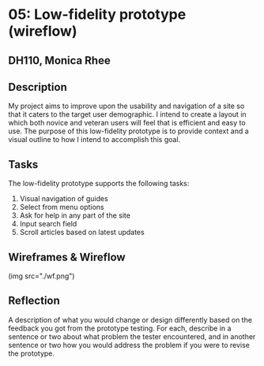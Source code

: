 # 05: Low-fidelity prototype (wireflow)
## DH110, Monica Rhee

## Description
My project aims to improve upon the usability and navigation of a site so that it caters to the target user demographic. I intend to create a layout in which both novice and veteran users will feel that is efficient and easy to use. The purpose of this low-fidelity prototype is to provide context and a visual outline to how I intend to accomplish this goal.

## Tasks
The low-fidelity prototype supports the following tasks:

1. Visual navigation of guides
2. Select from menu options
3. Ask for help in any part of the site
4. Input search field
5. Scroll articles based on latest updates 

## Wireframes & Wireflow
(img src="./wf.png")

## Reflection
A description of what you would change or design differently based on the feedback you got from the prototype testing. For each, describe in a sentence or two about what problem the tester encountered, and in another sentence or two how you would address the problem if you were to revise the prototype.
